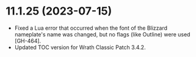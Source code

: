 # 11.1.25 (2023-07-15)

* Fixed a Lua error that occurred when the font of the Blizzard nameplate's name was changed, but no flags (like Outline) were used [GH-464].
* Updated TOC version for Wrath Classic Patch 3.4.2.